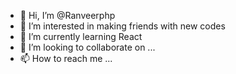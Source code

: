 - 👋 Hi, I’m @Ranveerphp
- 👀 I’m interested in making friends with new codes
- 🌱 I’m currently learning React
- 💞️ I’m looking to collaborate on ...
- 📫 How to reach me ...

<!---
Ranveerphp/Ranveerphp is a ✨ special ✨ repository because its `README.md` (this file) appears on your GitHub profile.
You can click the Preview link to take a look at your changes.
--->
